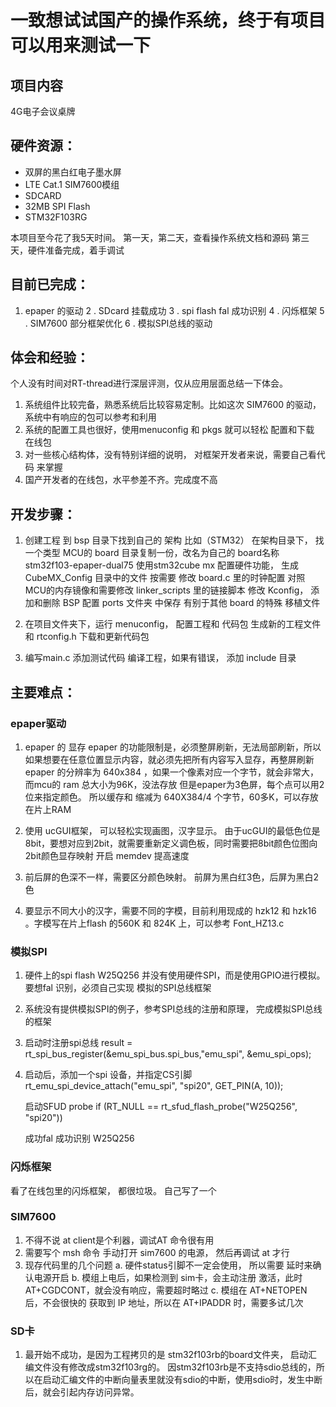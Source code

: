一致想试试国产的操作系统，终于有项目可以用来测试一下
========

## 项目内容

4G电子会议桌牌

## 硬件资源：

- 双屏的黑白红电子墨水屏
- LTE Cat.1 SIM7600模组
- SDCARD
- 32MB SPI Flash
- STM32F103RG

本项目至今花了我5天时间。
第一天，第二天，查看操作系统文档和源码
第三天，硬件准备完成，着手调试

## 目前已完成：

1. epaper 的驱动
2 . SDcard 挂载成功
3 . spi flash fal 成功识别
4 . 闪烁框架
5 . SIM7600 部分框架优化
6 . 模拟SPI总线的驱动

## 体会和经验：
  个人没有时间对RT-thread进行深层评测，仅从应用层面总结一下体会。
	
1.  系统组件比较完备，熟悉系统后比较容易定制。比如这次 SIM7600 的驱动，系统中有响应的包可以参考和利用
2.  系统的配置工具也很好，使用menuconfig 和 pkgs 就可以轻松 配置和下载 在线包
3.  对一些核心结构体，没有特别详细的说明， 对框架开发者来说，需要自己看代码 来掌握
4.  国产开发者的在线包，水平参差不齐。完成度不高

## 开发步骤：

1. 创建工程
到 bsp 目录下找到自己的 架构 比如（STM32）
在架构目录下， 找一个类型 MCU的 board 目录复制一份，改名为自己的 board名称 stm32f103-epaper-dual75
使用stm32cube mx 配置硬件功能， 生成 CubeMX_Config 目录中的文件
按需要 修改 board.c 里的时钟配置
对照 MCU的内存镜像和需要修改 linker_scripts 里的链接脚本
修改 Kconfig， 添加和删除 BSP 配置
ports 文件夹 中保存 有别于其他 board 的特殊 移植文件
	
2. 在项目文件夹下，运行 menuconfig， 配置工程和 代码包
生成新的工程文件和 rtconfig.h
下载和更新代码包
3. 编写main.c 添加测试代码
编译工程，如果有错误， 添加 include 目录

## 主要难点：

### epaper驱动

1. epaper 的 显存
    epaper 的功能限制是，必须整屏刷新，无法局部刷新，所以如果想要在任意位置显示内容，就必须先把所有内容写入显存，再整屏刷新
    epaper 的分辨率为 640x384 ，如果一个像素对应一个字节，就会非常大， 而mcu的 ram 总大小为96K，没法存放
    但是epaper为3色屏，每个点可以用2位来指定颜色。 所以缓存和 缩减为 640X384/4 个字节，60多K，可以存放在片上RAM
2. 使用 ucGUI框架， 可以轻松实现画图，汉字显示。
			由于ucGUI的最低色位是8bit，要想对应到2bit，就需要重新定义调色板，同时需要把8bit颜色位图向2bit颜色显存映射
			开启 memdev 提高速度
	
3. 前后屏的色深不一样，需要区分颜色映射。 前屏为黑白红3色，后屏为黑白2色
	
4. 要显示不同大小的汉字，需要不同的字模，目前利用现成的 hzk12 和 hzk16 。字模写在片上flash 的560K 和 824K 上，可以参考 Font_HZ13.c
	
### 模拟SPI

1. 硬件上的spi flash W25Q256 并没有使用硬件SPI，而是使用GPIO进行模拟。 要想fal 识别，必须自己实现 模拟的SPI总线框架
2. 系统没有提供模拟SPI的例子，参考SPI总线的注册和原理， 完成模拟SPI总线的框架
3. 启动时注册spi总线
	result = rt_spi_bus_register(&emu_spi_bus.spi_bus,"emu_spi", &emu_spi_ops);
4. 启动后，添加一个spi 设备，并指定CS引脚
	rt_emu_spi_device_attach("emu_spi", "spi20", GET_PIN(A, 10));
		
   启动SFUD probe
	if (RT_NULL == rt_sfud_flash_probe("W25Q256", "spi20"))
		
   成功fal 成功识别 W25Q256
	
### 闪烁框架
  看了在线包里的闪烁框架， 都很垃圾。 自己写了一个

### SIM7600
1. 不得不说 at client是个利器，调试AT 命令很有用
2. 需要写个 msh 命令 手动打开 sim7600 的电源， 然后再调试 at 才行
3. 现存代码里的几个问题
	a. 硬件status引脚不一定会使用， 所以需要 延时来确认电源开启
	b. 模组上电后，如果检测到 sim卡，会主动注册 激活，此时 AT+CGDCONT，就会没有响应，需要超时略过
	c. 模组在 AT+NETOPEN 后，不会很快的 获取到 IP 地址，所以在 AT+IPADDR 时，需要多试几次
	
### SD卡
1. 最开始不成功，是因为工程拷贝的是 stm32f103rb的board文件夹， 启动汇编文件没有修改成stm32f103rg的。
    因stm32f103rb是不支持sdio总线的，所以在启动汇编文件的中断向量表里就没有sdio的中断，使用sdio时，发生中断后，就会引起内存访问异常。
